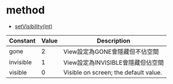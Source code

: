 # method
- [setVisibility(int)](https://developer.android.com/reference/android/view/View#setVisibility(int))

| Constant  | Value | Description                           |
| --------- | ----- | ------------------------------------- |
| gone      | 2     | View設定為GONE會隱藏但不佔空間        |
| invisible | 1     | View設定為INVISIBLE會隱藏但佔空間     |
| visible   | 0     | Visible on screen; the default value. |

